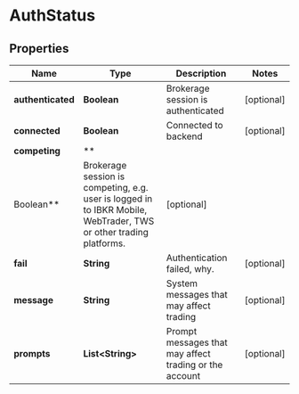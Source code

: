 # AuthStatus

## Properties

Name | Type | Description | Notes
------------ | ------------- | ------------- | -------------
**authenticated** | **Boolean** | Brokerage session is authenticated |  [optional]
**connected** | **Boolean** | Connected to backend |  [optional]
**competing** | **
Boolean** | Brokerage session is competing, e.g. user is logged in to IBKR Mobile, WebTrader, TWS or other trading platforms. |  [optional]
**fail** | **String** | Authentication failed, why. |  [optional]
**message** | **String** | System messages that may affect trading |  [optional]
**prompts** | **List&lt;String&gt;** | Prompt messages that may affect trading or the account |  [optional]



